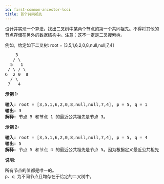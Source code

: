 ```yaml
---
id: first-common-ancestor-lcci
title: 首个共同祖先
---
```

设计并实现一个算法，找出二叉树中某两个节点的第一个共同祖先。不得将其他的节点存储在另外的数据结构中。注意：这不一定是二叉搜索树。

例如，给定如下二叉树: root = [3,5,1,6,2,0,8,null,null,7,4]


<pre>    3<br/>   / \<br/>  5   1<br/> / \ / \<br/>6  2 0  8<br/>  / \<br/> 7   4<br/></pre>

**示例 1:**


<pre><strong>输入:</strong> root = [3,5,1,6,2,0,8,null,null,7,4], p = 5, q = 1<br/><strong>输出:</strong> 3<br/><strong>解释:</strong> 节点 5 和节点 1 的最近公共祖先是节点 3。</pre>

**示例 2:**


<pre><strong>输入:</strong> root = [3,5,1,6,2,0,8,null,null,7,4], p = 5, q = 4<br/><strong>输出:</strong> 5<br/><strong>解释:</strong> 节点 5 和节点 4 的最近公共祖先是节点 5。因为根据定义最近公共祖先节点可以为节点本身。</pre>

**说明:**


<pre>所有节点的值都是唯一的。<br/>p、q 为不同节点且均存在于给定的二叉树中。</pre>


